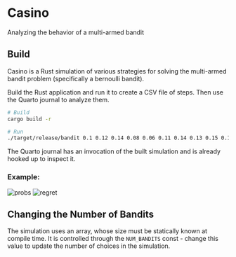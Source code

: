 # Casino

Analyzing the behavior of a multi-armed bandit

## Build

Casino is a Rust simulation of various strategies for solving the multi-armed bandit problem (specifically a bernoulli bandit).

Build the Rust application and run it to create a CSV file of steps. Then use the Quarto journal to analyze them.

```sh
# Build
cargo build -r

# Run
./target/release/bandit 0.1 0.12 0.14 0.08 0.06 0.11 0.14 0.13 0.15 0.12 50000 epsilon 0.01 > bandits.csv
```

The Quarto journal has an invocation of the built simulation and is already hooked up to inspect it.

### Example:

![probs](https://github.com/joseph-walker/Casino/assets/14129003/cc03c774-a8d2-46b9-8812-f14f925d49f9)
![regret](https://github.com/joseph-walker/Casino/assets/14129003/15e1dc4b-81aa-4410-9704-0a6133df925a)


## Changing the Number of Bandits

The simulation uses an array, whose size must be statically known at compile time. It is controlled through the `NUM_BANDITS` const - change this value to update the number of choices in the simulation.
